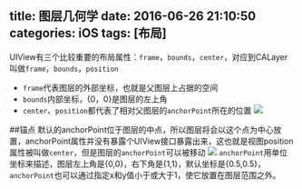 title: 图层几何学
date: 2016-06-26 21:10:50
categories: iOS
tags: [布局]
---
UIView有三个比较重要的布局属性：`frame`，`bounds`，`center`，对应到CALayer叫做`frame`，`bounds`，`position`
<!--more-->
- `frame`代表图层的外部坐标，也就是父图层上占据的空间
- `bounds`内部坐标，{0，0}是图层的左上角
- `center`、`position`都代表了相对父图层的`anchorPoint`所在的位置
![](/img/16072501.jpeg)

##锚点
默认的anchorPoint位于图层的中点，所以图层将会以这个点为中心放置，anchorPoint属性并没有暴露个UIView接口暴露出来，这也就是视图position属性被叫做`center`，但是图层的`anchorPoint`可以被移动
![](/img/16072601.jpeg)
`anchorPoint`用单位坐标来描述，图层左上角是{0,0}，右下角是{1,1}，默认坐标是{0.5,0.5}，`anchorPoint`也可以通过指定x和y值小于或大于1，使它放置在图层范围之外。
